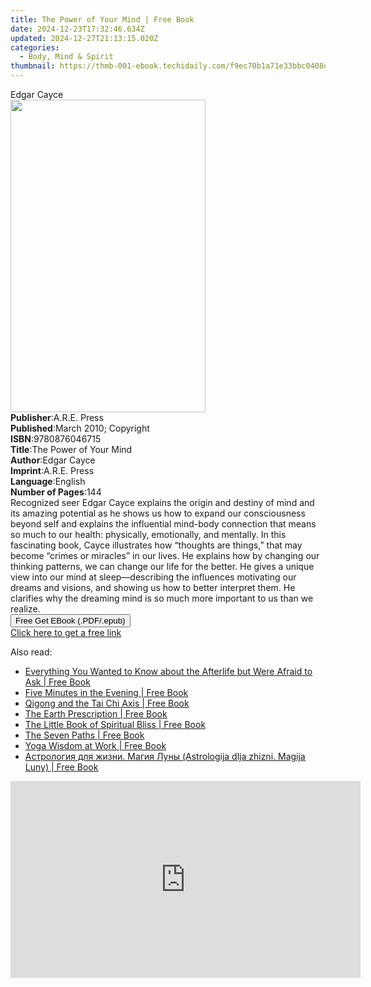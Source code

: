 ```yaml
---
title: The Power of Your Mind | Free Book
date: 2024-12-23T17:32:46.634Z
updated: 2024-12-27T21:13:15.020Z
categories:
  - Body, Mind & Spirit
thumbnail: https://thmb-001-ebook.techidaily.com/f9ec70b1a71e33bbc0408da1759e93ad2fa2ebec015f63052d42bfd8742c8f7f.jpg
---
```

<main id="book-container">
  <div class="flex flex-col">
    <div class="book-brief flex-1 py-6 px-4 sm:p-6 md:py-10 md:px-8">
      <!-- brief-->
      <div class="book-brief-main">Edgar Cayce</div>
    </div>
    <div
      class="book-meta-info flex-1 grid gap-4 col-start-1 col-end-3 row-start-1 sm:mb-6 sm:grid-cols-4 lg:gap-6 lg:col-start-2 lg:row-end-6 lg:row-span-6 lg:mb-0"
    >
      <div
        class="book-meta-info-left place-content-center mt-4 p-4 text-sm leading-6 col-start-2 col-span-2 dark:text-slate-400"
      >
        <img
          class="w-full h-500 object-cover rounded-lg sm:h-255 sm:col-span-2 lg:col-span-full"
          src="https://img-001-ebook.techidaily.com/cdb14c27f6c83a830c986de45acf157b2791d5cbd7bfad4f46e4e991f9d99319.jpg"
          alt=""
          width="312"
          height="500"
        />
      </div>
      <div
        class="book-meta-info-right mt-2 col-start-1 row-start-2 col-span-3 self-center"
      >
        <!-- meta data  -->
        <div class="flex flex-col px-4 md:px-8">
          <div class="flex-1">
            <strong>Publisher</strong>:<span class="px-2">A.R.E. Press</span>
          </div>
          <div class="flex-1">
            <strong>Published</strong>:<span class="px-2"
              >March 2010; Copyright</span
            >
          </div>
          <div class="flex-1">
            <strong>ISBN</strong>:<span class="px-2">9780876046715</span>
          </div>
          <div class="flex-1">
            <strong>Title</strong>:<span class="px-2"
              >The Power of Your Mind</span
            >
          </div>
          <div class="flex-1">
            <strong>Author</strong>:<span class="px-2">Edgar Cayce</span>
          </div>
          <div class="flex-1">
            <strong>Imprint</strong>:<span class="px-2">A.R.E. Press</span>
          </div>
          <div class="flex-1">
            <strong>Language</strong>:<span class="px-2">English</span>
          </div>
          <div class="flex-1">
            <strong>Number of Pages</strong>:<span class="px-2">144</span>
          </div>
        </div>
      </div>
    </div>
    <div class="book-description flex-1 py-6 px-4 sm:p-6 md:py-10 md:px-8">
      <div class="book-description-main">
        <div accordion-content="" id="description">
          Recognized seer Edgar Cayce explains the origin and destiny of mind
          and its amazing potential as he shows us how to expand our
          consciousness beyond self and explains the influential mind-body
          connection that means so much to our health: physically, emotionally,
          and mentally. In this fascinating book, Cayce illustrates how
          “thoughts are things,” that may become “crimes or miracles” in our
          lives. He explains how by changing our thinking patterns, we can
          change our life for the better. He gives a unique view into our mind
          at sleep—describing the influences motivating our dreams and visions,
          and showing us how to better interpret them. He clarifies why the
          dreaming mind is so much more important to us than we realize.
        </div>
      </div>
    </div>
    <div class="book-excerpts flex-1 py-6 px-4 sm:p-6 md:py-10 md:px-8"></div>
    <div
      class="book-about-author flex-1 py-6 px-4 sm:p-6 md:py-10 md:px-8"
    ></div>
    <div class="book-free-get flex-1 py-6 px-4 sm:p-6 md:py-10 md:px-8">
      <button
        id="btn-free-get"
        class="bg-blue-500 hover:bg-blue-700 text-white font-bold py-2 px-4 rounded"
      >
        Free Get EBook (.PDF/.epub)
      </button>
      <div id="countdown-display" class="px-2 text-lg mt-2"></div>
      <a
        id="free-link"
        class="hidden bg-blue-500 hover:bg-blue-700 text-white font-bold py-2 px-4 rounded"
        href="https://www.ebooks.com/en-us/book/96370931/the-power-of-your-mind/edgar-cayce/"
        target="_blank"
        >Click here to get a free link</a
      >
    </div>
    <script>
      let countdownTime = 0;
      let countdownInterval = null;
      document
        .getElementById('btn-free-get')
        .addEventListener('click', startCountdown);
      function startCountdown() {
        countdownTime = new Date().getTime() + 60000 * 3;
        countdownInterval = setInterval(updateCountdown, 1000);
        document.getElementById('btn-free-get').disabled = true;
        document
          .getElementById('btn-free-get')
          .classList.add('bg-gray-500', 'cursor-not-allowed');
      }
      function updateCountdown() {
        let currentTime = new Date().getTime();
        let timeLeft = countdownTime - currentTime;
        let secondsLeft = Math.floor(timeLeft / 1000);
        document.getElementById('countdown-display').innerHTML =
          `Remaining time: ${secondsLeft} seconds.`;
        if (secondsLeft <= 0) {
          clearInterval(countdownInterval);
          document.getElementById('btn-free-get').classList.add('hidden');
          document.getElementById('free-link').classList.remove('hidden');
          document.getElementById('countdown-display').innerHTML = '';
        }
      }
    </script>
  </div>
</main>

<ins class="adsbygoogle"
      style="display:block"
      data-ad-client="ca-pub-7571918770474297"
      data-ad-slot="8358498916"
      data-ad-format="auto"
      data-full-width-responsive="true"></ins>
    

<span class="atpl-alsoreadstyle">Also read:</span>
<div><ul>
<li><a href="https://novels-ebooks.techidaily.com/209814593-9781982135539-everything-you-wanted-to-know-about-the-afterlife-but-were-afraid-to-ask/"><u>Everything You Wanted to Know about the Afterlife but Were Afraid to Ask | Free Book</u></a></li>
<li><a href="https://novels-ebooks.techidaily.com/209814266-9781783253852-five-minutes-in-the-evening/"><u>Five Minutes in the Evening | Free Book</u></a></li>
<li><a href="https://novels-ebooks.techidaily.com/209805425-9780486844466-qigong-and-the-tai-chi-axis/"><u>Qigong and the Tai Chi Axis | Free Book</u></a></li>
<li><a href="https://novels-ebooks.techidaily.com/209806253-9781684034901-the-earth-prescription/"><u>The Earth Prescription | Free Book</u></a></li>
<li><a href="https://novels-ebooks.techidaily.com/209814240-9781856754361-the-little-book-of-spiritual-bliss/"><u>The Little Book of Spiritual Bliss | Free Book</u></a></li>
<li><a href="https://novels-ebooks.techidaily.com/209805146-9781609949204-the-seven-paths/"><u>The Seven Paths | Free Book</u></a></li>
<li><a href="https://novels-ebooks.techidaily.com/209804591-9781609948016-yoga-wisdom-at-work/"><u>Yoga Wisdom at Work | Free Book</u></a></li>
<li><a href="https://novels-ebooks.techidaily.com/209812243-9786171257177-astrologiya-dlya-zhizni-magiya-luny-astrologija-dlja-zhizni-magija-luny/"><u>Астрология для жизни. Магия Луны (Astrologija dlja zhizni. Magija Luny) | Free Book</u></a></li>
</ul></div>

<!-- affiliate ads begin -->
<iframe width="560" height="315" src="https://www.youtube.com/embed/RvR5PNhspKE?si=uJcMYK9v-_Xq7fAg" title="YouTube video player" frameborder="0" allow="accelerometer; autoplay; clipboard-write; encrypted-media; gyroscope; picture-in-picture; web-share" referrerpolicy="strict-origin-when-cross-origin" allowfullscreen></iframe>
<!-- affiliate ads end -->


